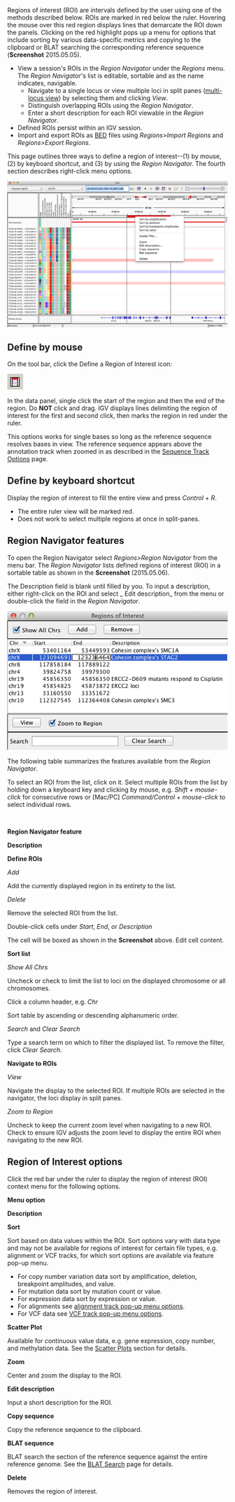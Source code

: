 Regions of interest (ROI) are intervals defined by the user using one of the methods described below. ROIs are marked
in red below the ruler. Hovering the mouse over this red region displays lines that demarcate the ROI down the panels.
Clicking on the red highlight pops up a menu for options that include sorting by various data-specific metrics and
copying to the clipboard or BLAT searching the corresponding reference sequence (**Screenshot** 2015.05.05).

* View a session's ROIs in the _Region Navigator_ under the _Regions_ menu. The _Region Navigator_'s list is editable,
  sortable and as the name indicates, navigable.
    * Navigate to a single locus or view multiple loci in split
      panes ([multi-locus view](multi_locus.md)) by selecting them and
      clicking _View_.
    * Distinguish overlapping ROIs using the _Region Navigator_.
    * Enter a short description for each ROI viewable in the _Region Navigator_.
* Defined ROIs persist within an IGV session. 
* Import and export ROIs as [BED](http://www.broadinstitute.org/software/igv/BED) files using _Regions_\>_Import
  Regions_ and _Regions_\>_Export Regions_.

This page outlines three ways to define a region of interest--(1) by mouse, (2) by keyboard shortcut, and (3) by using
the _Region Navigator._ The fourth section describes right-click menu options.

![](img/SL_IGV_ROI_BLAT2015-05-05%2016.25.58.png)

Define by mouse
---------------

On the tool bar, click the Define a Region of Interest icon:

![](img/icon_region_of_interest.jpg)

In the data panel, single click the start of the region and then the end of the region. Do **NOT** click and drag. IGV
displays lines delimiting the region of interest for the first and second click, then marks the region in red under the
ruler.

This options works for single bases so long as the reference sequence resolves bases in view. The reference sequence
appears above the annotation track when zoomed in as described in
the [Sequence Track Options](http://www.broadinstitute.org/software/igv/sequence_track_options) page.

Define by keyboard shortcut
---------------------------

Display the region of interest to fill the entire view and press _Control_ \+ _R_.

* The entire ruler view will be marked red.
* Does not work to select multiple regions at once in split-panes.

Region Navigator features
-------------------------

To open the Region Navigator select _Regions>Region Navigator_ from the menu bar. The _Region Navigator_ lists defined
regions of interest (ROI) in a sortable table as shown in the **Screenshot** (2015.05.06).

The Description field is blank until filled by you. To input a description, either right-click on the ROI and select _
Edit description_ from the menu or double-click the field in the _Region Navigator_.

![](img/SL_IGV_ROI_RN_2015-05-06%2011.17.36.png)

The following table summarizes the features available from the _Region Navigator_.

To select an ROI from the list, click on it. Select multiple ROIs from the list by holding down a keyboard key and
clicking by mouse, e.g. _Shift_ \+ _mouse-click_ for consecutive rows or \[Mac/PC\] _Command/Control_ + _mouse-click_ to
select individual rows.

 

**Region Navigator feature**

**Description**

**Define ROIs**

_Add_

Add the currently displayed region in its entirety to the list.

_Delete_

Remove the selected ROI from the list.

Double-click cells under _Start_, _End_, or _Description_

The cell will be boxed as shown in the **Screenshot** above. Edit cell content.

**Sort list**

_Show All Chrs_

Uncheck or check to limit the list to loci on the displayed chromosome or all chromosomes.

Click a column header, e.g. _Chr_

Sort table by ascending or descending alphanumeric order.

_Search_ and _Clear Search_

Type a search term on which to filter the displayed list. To remove the filter, click _Clear Search_.

**Navigate to ROIs**

_View_

Navigate the display to the selected ROI. If multiple ROIs are selected in the navigator, the loci display in split
panes.

_Zoom to Region_

Uncheck to keep the current zoom level when navigating to a new ROI. Check to ensure IGV adjusts the zoom level to
display the entire ROI when navigating to the new ROI.

Region of Interest options
--------------------------

Click the red bar under the ruler to display the region of interest (ROI) context menu for the following options.

**Menu option**

**Description**

**Sort**

Sort based on data values within the ROI. Sort options vary with data type and may not be available for regions of
interest for certain file types, e.g. alignment or VCF tracks, for which sort options are available via feature pop-up
menu.

* For copy number variation data sort by amplification, deletion, breakpoint amplitudes, and value.
* For mutation data sort by mutation count or value.
* For expression data sort by expression or value.
* For alignments
  see [alignment track pop-up menu options](http://www.broadinstitute.org/software/igv/PopupMenus#AlignmentTrack).
* For VCF data see [VCF track pop-up menu options](http://www.broadinstitute.org/software/igv/PopupMenus#VCF).

**Scatter Plot**

Available for continuous value data, e.g. gene expression, copy number, and methylation data. See
the [Scatter Plots](http://www.broadinstitute.org/software/igv/ScatterPlots) section for details.

**Zoom**

Center and zoom the display to the ROI.

**Edit description**

Input a short description for the ROI.

**Copy sequence**

Copy the reference sequence to the clipboard.

**BLAT sequence**

BLAT search the section of the reference sequence against the entire reference genome. See
the [BLAT Search](http://www.broadinstitute.org/software/igv/BLAT) page for details.

**Delete**

Removes the region of interest.